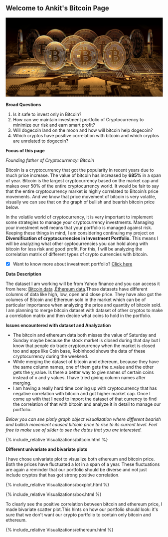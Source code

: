 ## Welcome to Ankit's Bitcoin Page

![](images/bitcoin.jpg)

**Broad Questions**
1. Is it safe to invest only in Bitcoin?
2. How can we maintain investment portfolio of Cryptocurrency to minimize our risk and earn smart profit?
3. Will dogecoin land on the moon and how will bitcoin help dogecoin? 
4. Which cryptos have positive correlation with bitcoin and which cryptos are unrelated to dogecoin?

**Focus of this page**

*Founding father of Cryptocurrency: Bitcoin*

Bitcoin is a cryptocurrency that got the popularity in recent years due to much price increase. The value of bitcoin has increased by **685%** in a span of year.
Bitcoin is the largest cryptocurrency based on the market cap and makes over 50% of the entire cryptocurrency world. It would be fair to say that the entire 
cryptocurrency market is highly correlated to Bitcoin’s price movements. And we know that price movement of bitcoin is very volatile, visually we can see that on 
the graph of bullish and bearish bitcoin price below. 

In the volatile world of cryptocurrency, it is very important to implement some strategies to manage your cryptocurrency investments. Managing your investment 
well means that your portfolio is managed against risk. Keeping these things in mind, I am considering continuing my project on **Diversification of cryptocurrencies
in Investment Portfolio.** This means I will be analyzing what other cyptocurrencies you can hold along with bitcoin for less risk and good profit. For this, I will 
be analyzing the correlation matrix of different types of crypto currencies with bitcoin.

- [x] Want to know more about investment portfolio? [Click here](investment.md)

**Data Description**

The dataset I am working will be from Yahoo finance and you can access it from here: [Bitcoin data](https://finance.yahoo.com/quote/BTC-USD/history/?guccounter=1&guce_referrer=aHR0cHM6Ly93d3cuZ29vZ2xlLmNvbS8&guce_referrer_sig=AQAAAE1iTQEM3gqle4ifIZ0FxmNSrO2jLU8jHDLYEnM4DGZk4dCEd-VhKRedEtXl6B3t2wj_eoseVG3MVLDWtXR5JAlz3aI6aQAheKcsaQTuFuWYKJvZPD2RdG3mC41_VtyVCE2slSvx_iqysSqDrh8KBvPb6GpvOmdGVTfFMCBkWE0E)
,[Ethereum data](https://finance.yahoo.com/quote/ETH-USD/history/).These datasets have different columns of data like high, low, open and close price. They have also got the volumes of Bitcoin and Ethereum sold in the market which can be of particular importance
when analyzing the price and quantity of bitcoin sold. I am planning to merge bitcoin dataset with dataset of other cryptos to make a correlation matrix and then decide
what coins to hold in the portfolio.

**Issues encountered with dataset and Analyzation**

* The bitcoin and ethereum data both misses the value of Saturday and Sunday maybe because the stock market is closed during that day but I know that people do 
trade cryptocurrency when the market is closed too and apps like Coin base, Robinhood shows the data of these cryptocurrency during the weekend.
* While merging the dataset of bitcoin and ethereum, because they have the same column names, one of them gets the x_value and the other gets the y_value. Is there a better way to give names of certain coins instead of x and y values. 
I have tried giving column names after merging.
* I am having a really hard time coming up with cryptocurrency that has negative correlation with bitcoin and got higher market cap. Once I come up with that I need 
to import the dataset of that currency to find the correlation of that with bitcoin and analyze it in detail to manage our portfolio. 

*Below you can see plotly graph object visualization where different bearish and bullish movement caused bitcoin price to rise to its current level. Feel free to make use of slider to see the dates that you are interested.*

{% include_relative Visualizations/bitcoin.html %}

**Different univariate and bivariate plots**

I have chose univariate plot to visualize both ethereum and bitcoin price. Both the prices have fluctuated a lot in a span of a year. These fluctuations are again
a reminder that our portfolio should be diverse and not just include cryptos that has got strong positive correlation.

{% include_relative Visualizations/boxplot.html %}

{% include_relative Visualizations/box.html %}


To clearly see the positive correlation between bitcoin and ethereum price, I made bivariate scatter plot.This hints on how our portfolio should look: 
it's sure that we don't want our crypto portfolio to contain only bitcoin and ethereum.

{% include_relative Visualizations/ethereum.html %}













